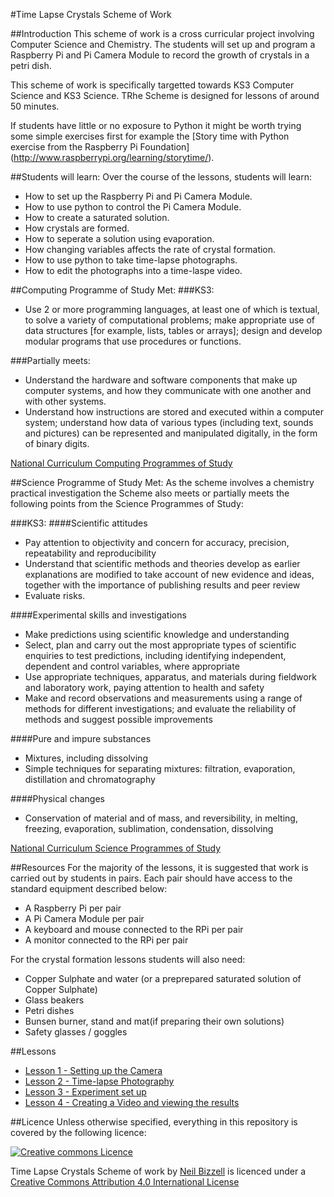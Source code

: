 #Time Lapse Crystals Scheme of Work

##Introduction
This scheme of work is a cross curricular project involving Computer Science and Chemistry. The students will set up and program a Raspberry Pi and Pi Camera Module to record the growth of crystals in a petri dish.

This scheme of work is specifically targetted towards KS3 Computer Science and KS3 Science. TRhe Scheme is designed for lessons of around 50 minutes. 

If students have little or no exposure to Python it might be worth trying some simple exercises first for example the [Story time with Python exercise from the Raspberry Pi Foundation]
(http://www.raspberrypi.org/learning/storytime/).

##Students will learn:
Over the course of the lessons, students will learn:
- How to set up the Raspberry Pi and Pi Camera Module.
- How to use python to control the Pi Camera Module.
- How to create a saturated solution.
- How crystals are formed.
- How to seperate a solution using evaporation.
- How changing variables affects the rate of crystal formation.
- How to use python to take time-lapse photographs.
- How to edit the photographs into a time-laspe video.

##Computing Programme of Study Met:
###KS3:
- Use 2 or more programming languages, at least one of which is textual, to solve a variety of computational problems; make appropriate use of data structures [for example, lists, tables or arrays]; design and develop modular programs that use procedures or functions.

###Partially meets:
- Understand the hardware and software components that make up computer systems, and how they communicate with one another and with other systems.
- Understand how instructions are stored and executed within a computer system; understand how data of various types (including text, sounds and pictures) can be represented and manipulated digitally, in the form of binary digits.

[National Curriculum Computing Programmes of Study](https://www.gov.uk/government/publications/national-curriculum-in-england-computing-programmes-of-study/national-curriculum-in-england-computing-programmes-of-study#key-stage-3)

##Science Programme of Study Met:
As the scheme involves a chemistry practical investigation the Scheme also meets or partially meets the following points from the Science Programmes of Study:

###KS3:
####Scientific attitudes
- Pay attention to objectivity and concern for accuracy, precision, repeatability and 
reproducibility
- Understand that scientific methods and theories develop as earlier explanations are 
modified to take account of new evidence and ideas, together with the importance of 
publishing results and peer review
- Evaluate risks. 

####Experimental skills and investigations
- Make predictions using scientific knowledge and understanding
- Select, plan and carry out the most appropriate types of scientific enquiries to test 
predictions, including identifying independent, dependent and control variables, where 
appropriate
- Use appropriate techniques, apparatus, and materials during fieldwork and laboratory 
work, paying attention to health and safety
- Make and record observations and measurements using a range of methods for 
different investigations; and evaluate the reliability of methods and suggest possible 
improvements

####Pure and impure substances
- Mixtures, including dissolving
- Simple techniques for separating mixtures: filtration, evaporation, distillation and 
chromatography

####Physical changes
- Conservation of material and of mass, and reversibility, in melting, freezing, 
evaporation, sublimation, condensation, dissolving

[National Curriculum Science Programmes of Study](https://www.gov.uk/government/publications/national-curriculum-in-england-science-programmes-of-study)


##Resources
For the majority of the lessons, it is suggested that work is carried out by students in pairs. Each pair should have access to the standard equipment described below:
- A Raspberry Pi per pair
- A Pi Camera Module per pair
- A keyboard and mouse connected to the RPi per pair
- A monitor connected to the RPi per pair

For the crystal formation lessons students will also need:
- Copper Sulphate and water (or a preprepared saturated solution of Copper Sulphate)
- Glass beakers
- Petri dishes
- Bunsen burner, stand and mat(if preparing their own solutions)
- Safety glasses / goggles

##Lessons
- [Lesson 1 - Setting up the Camera](Lesson-1/README.md)
- [Lesson 2 - Time-lapse Photography](Lesson-2/README.md)
- [Lesson 3 - Experiment set up](Lesson-3/README.md) 
- [Lesson 4 - Creating a Video and viewing the results](Lesson-5/README.md)

##Licence
Unless otherwise specified, everything in this repository is covered by the following licence:

[![Creative commons Licence](http://i.creativecommons.org/l/by-sa/4.0/88x31.png)](http://creativecommons.org/licenses/by-sa/4.0/)

Time Lapse Crystals Scheme of work by [Neil Bizzell](https://twitter.com/NeilBizzell) is licenced under a [Creative Commons Attribution 4.0 International License](http://creativecommons.org/licenses/by-sa/4.0/)
